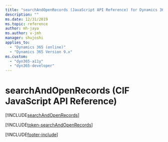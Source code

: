 ```yaml
---
title: "searchAndOpenRecords (JavaScript API Reference) for Dynamics 365 Channel Integration Framework version 1.0 | Microsoft Docs"
description: ""
ms.date: 12/31/2019
ms.topic: reference
author: mh-jaya
ms.author: v-jmh
manager: shujoshi
applies_to: 
  - "Dynamics 365 (online)"
  - "Dynamics 365 Version 9.x"
ms.custom: 
  - "dyn365-a11y"
  - "dyn365-developer"
---
```


# searchAndOpenRecords (CIF JavaScript API Reference)

[!INCLUDE[searchAndOpenRecords](includes/searchAndOpenRecords-description.md)]

[!INCLUDE[token-searchAndOpenRecords](../../shared/token-searchAndOpenRecords.md)]


[!INCLUDE[footer-include](../../../../includes/footer-banner.md)]
